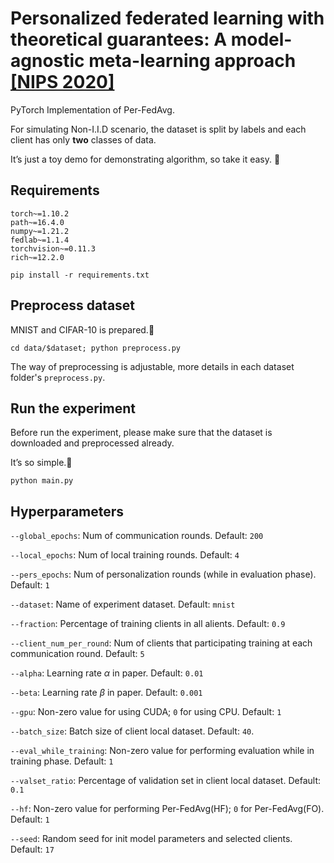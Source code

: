# Personalized federated learning with theoretical guarantees: A model-agnostic meta-learning approach [[NIPS 2020]](https://proceedings.neurips.cc/paper/2020/hash/24389bfe4fe2eba8bf9aa9203a44cdad-Abstract.html)

PyTorch Implementation of Per-FedAvg.

For simulating Non-I.I.D scenario, the dataset is split by labels and each client has only **two** classes of data.

It’s just a toy demo for demonstrating algorithm, so take it easy. 🤣

## Requirements
```
torch~=1.10.2
path~=16.4.0
numpy~=1.21.2
fedlab~=1.1.4
torchvision~=0.11.3
rich~=12.2.0
```
```
pip install -r requirements.txt
```
## Preprocess dataset

MNIST and CIFAR-10 is prepared.🌟

```
cd data/$dataset; python preprocess.py
```

The way of preprocessing is adjustable, more details in each dataset folder's `preprocess.py`.



## Run the experiment

Before run the experiment, please make sure that the dataset is downloaded and preprocessed already.

It’s so simple.🤪 

```
python main.py
```



## Hyperparameters

`--global_epochs`: Num of communication rounds. Default: `200`

`--local_epochs`: Num of local training rounds. Default: `4`

`--pers_epochs`: Num of personalization rounds (while in evaluation phase). Default: `1`

`--dataset`: Name of experiment dataset. Default: `mnist`

`--fraction`: Percentage of training clients in all alients. Default: `0.9`

`--client_num_per_round`: Num of clients that participating training at each communication round. Default: `5`

`--alpha`: Learning rate $\alpha$ in paper. Default: `0.01`

`--beta`: Learning rate $\beta$ in paper. Default: `0.001`

`--gpu`: Non-zero value for using CUDA; `0` for using CPU. Default: `1`

`--batch_size`: Batch size of client local dataset. Default: `40`.

`--eval_while_training`: Non-zero value for performing evaluation while in training phase. Default: `1`

`--valset_ratio`: Percentage of validation set in client local dataset. Default: `0.1`

`--hf`: Non-zero value for performing Per-FedAvg(HF); `0` for Per-FedAvg(FO). Default: `1`

`--seed`: Random seed for init model parameters and selected clients. Default: `17`
